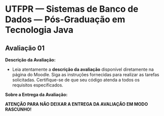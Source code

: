 # UTFPR — Sistemas de Banco de Dados — Pós-Graduação em Tecnologia Java

## Avaliação 01

**Descrição da Avaliação:**
- Leia atentamente a **descrição da avaliação** disponível diretamente na página do Moodle. Siga as instruções fornecidas para realizar as tarefas solicitadas. Certifique-se de que seu código atenda a todos os requisitos especificados.

**Sobre a Entrega da Avaliação:**

**ATENÇÃO PARA NÃO DEIXAR A ENTREGA DA AVALIAÇÃO EM MODO RASCUNHO!**
